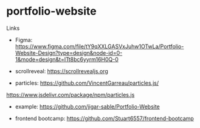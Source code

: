 # portfolio-website

Links

- Figma: https://www.figma.com/file/tY9qXXLGASVxJuhw1OTwLa/Portfolio-Website-Design?type=design&node-id=0-1&mode=design&t=ITt8bc6yyrm16H0Q-0

- scrollreveal: https://scrollrevealjs.org

- particles: https://github.com/VincentGarreau/particles.js/

https://www.jsdelivr.com/package/npm/particles.js

- example: https://github.com/jigar-sable/Portfolio-Website

- frontend bootcamp: https://github.com/Stuart6557/frontend-bootcamp